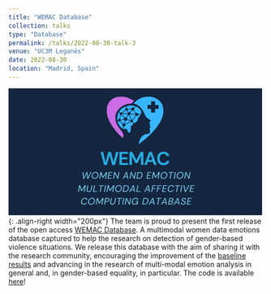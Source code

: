 ```yaml
---
title: "WEMAC Database"
collection: talks
type: "Database"
permalink: /talks/2022-08-30-talk-3
venue: "UC3M Leganés"
date: 2022-08-30
location: "Madrid, Spain"
---
```


![Illustration](/images/wemac.png){: .align-right width="200px"} The team is proud to present the first release of the open access [WEMAC Database](https://arxiv.org/abs/2203.00456/). A multimodal women data emotions database captured to help the research on detection of gender-based violence situations. We release this database with the aim of sharing it with the research community, encouraging the improvement of the [baseline results](https://ieeexplore.ieee.org/stamp/stamp.jsp?arnumber=9780201) and advancing in the research of multi-modal emotion analysis in general and, in 									gender-based equality, in particular. The code is available [here](https://github.com/BINDI-UC3M/wemac_dataset_signal_processing)!
